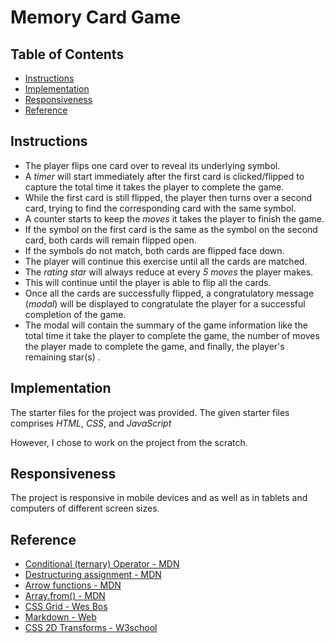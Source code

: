 
# Memory Card Game

## Table of Contents

* [Instructions](#instructions)
* [Implementation](#implementation)
* [Responsiveness](#responsiveness)
* [Reference](#reference)

## Instructions
* The player flips one card over to reveal its underlying symbol.
* A *timer* will start immediately after the first card is clicked/flipped to capture the total time it takes the player to complete the game.
* While the first card is still flipped, the player then turns over a second card, trying to find the corresponding card with the same symbol.
* A counter  starts to keep the *moves* it takes the player to finish the game.
* If the symbol on the first card is the same as the symbol on the second card, both cards will remain flipped open.
* If the symbols do not match, both cards are flipped face down.
* The player will continue this exercise until all the cards are matched.
* The *rating star* will always reduce at every *5 moves* the player makes.
* This will continue until the player is able to flip all the cards.
* Once all the cards are successfully flipped, a congratulatory message (_modal_) will be displayed  to congratulate the player for a successful completion of the game.
* The modal will contain the summary of the game information like the total time it take the player to complete the game, the number of moves the player made  to complete the game, and finally, the player's remaining star(s) .

## Implementation
The starter files for the project was provided. The given starter files comprises *HTML*, *CSS*, and *JavaScript* 

However, I chose to work on the project from the scratch.

## Responsiveness

The project is responsive in mobile devices and as well as in tablets and computers of different screen sizes.

## Reference
* [Conditional (ternary) Operator - MDN](https://developer.mozilla.org/en-US/docs/Web/JavaScript/Reference/Operators/Conditional_Operator)
* [Destructuring assignment - MDN](https://developer.mozilla.org/en-US/docs/Web/JavaScript/Reference/Operators/Destructuring_assignment)
* [Arrow functions - MDN](https://developer.mozilla.org/en-US/docs/Web/JavaScript/Reference/Functions/Arrow_functions)
* [Array.from() - MDN](https://developer.mozilla.org/en-US/docs/Web/JavaScript/Reference/Global_Objects/Array/from)
* [CSS Grid - Wes Bos](https://cssgrid.io/)
* [Markdown - Web](https://masteringmarkdown.com/)
* [CSS 2D Transforms - W3school](https://www.w3schools.com/css/css3_2dtransforms.asp)
